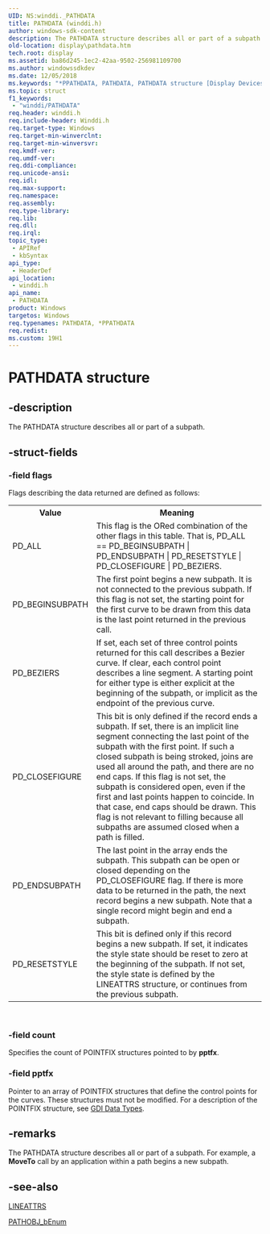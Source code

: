 ```yaml
---
UID: NS:winddi._PATHDATA
title: PATHDATA (winddi.h)
author: windows-sdk-content
description: The PATHDATA structure describes all or part of a subpath.
old-location: display\pathdata.htm
tech.root: display
ms.assetid: ba86d245-1ec2-42aa-9502-256981109700
ms.author: windowssdkdev
ms.date: 12/05/2018
ms.keywords: "*PPATHDATA, PATHDATA, PATHDATA structure [Display Devices], PPATHDATA, PPATHDATA structure pointer [Display Devices], display.pathdata, grstrcts_43da3a1c-2330-4cdf-81d6-aefa9d61eda3.xml, winddi/PATHDATA, winddi/PPATHDATA"
ms.topic: struct
f1_keywords: 
 - "winddi/PATHDATA"
req.header: winddi.h
req.include-header: Winddi.h
req.target-type: Windows
req.target-min-winverclnt: 
req.target-min-winversvr: 
req.kmdf-ver: 
req.umdf-ver: 
req.ddi-compliance: 
req.unicode-ansi: 
req.idl: 
req.max-support: 
req.namespace: 
req.assembly: 
req.type-library: 
req.lib: 
req.dll: 
req.irql: 
topic_type:
 - APIRef
 - kbSyntax
api_type:
 - HeaderDef
api_location:
 - winddi.h
api_name:
 - PATHDATA
product: Windows
targetos: Windows
req.typenames: PATHDATA, *PPATHDATA
req.redist: 
ms.custom: 19H1
---
```


# PATHDATA structure


## -description


The PATHDATA structure describes all or part of a subpath.


## -struct-fields




### -field flags

Flags describing the data returned are defined as follows:

<table>
<tr>
<th>Value</th>
<th>Meaning</th>
</tr>
<tr>
<td>
PD_ALL

</td>
<td>
This flag is the ORed combination of the other flags in this table. That is, PD_ALL == PD_BEGINSUBPATH | PD_ENDSUBPATH | PD_RESETSTYLE | PD_CLOSEFIGURE | PD_BEZIERS.

</td>
</tr>
<tr>
<td>
PD_BEGINSUBPATH

</td>
<td>
The first point begins a new subpath. It is not connected to the previous subpath. If this flag is not set, the starting point for the first curve to be drawn from this data is the last point returned in the previous call.

</td>
</tr>
<tr>
<td>
PD_BEZIERS

</td>
<td>
If set, each set of three control points returned for this call describes a Bezier curve. If clear, each control point describes a line segment. A starting point for either type is either explicit at the beginning of the subpath, or implicit as the endpoint of the previous curve.

</td>
</tr>
<tr>
<td>
PD_CLOSEFIGURE

</td>
<td>
This bit is only defined if the record ends a subpath. If set, there is an implicit line segment connecting the last point of the subpath with the first point. If such a closed subpath is being stroked, joins are used all around the path, and there are no end caps. If this flag is not set, the subpath is considered open, even if the first and last points happen to coincide. In that case, end caps should be drawn. This flag is not relevant to filling because all subpaths are assumed closed when a path is filled.

</td>
</tr>
<tr>
<td>
PD_ENDSUBPATH

</td>
<td>
The last point in the array ends the subpath. This subpath can be open or closed depending on the PD_CLOSEFIGURE flag. If there is more data to be returned in the path, the next record begins a new subpath. Note that a single record might begin and end a subpath.

</td>
</tr>
<tr>
<td>
PD_RESETSTYLE

</td>
<td>
This bit is defined only if this record begins a new subpath. If set, it indicates the style state should be reset to zero at the beginning of the subpath. If not set, the style state is defined by the LINEATTRS structure, or continues from the previous subpath.

</td>
</tr>
</table>
 


### -field count

Specifies the count of POINTFIX structures pointed to by <b>pptfx</b>.


### -field pptfx

Pointer to an array of POINTFIX structures that define the control points for the curves. These structures must not be modified. For a description of the POINTFIX structure, see <a href="https://docs.microsoft.com/windows-hardware/drivers/display/gdi-data-types">GDI Data Types</a>.


## -remarks



The PATHDATA structure describes all or part of a subpath. For example, a <b>MoveTo</b> call by an application within a path begins a new subpath. 




## -see-also




<a href="https://docs.microsoft.com/windows/desktop/api/winddi/ns-winddi-_lineattrs">LINEATTRS</a>



<a href="https://docs.microsoft.com/windows/desktop/api/winddi/nf-winddi-pathobj_benum">PATHOBJ_bEnum</a>
 

 

